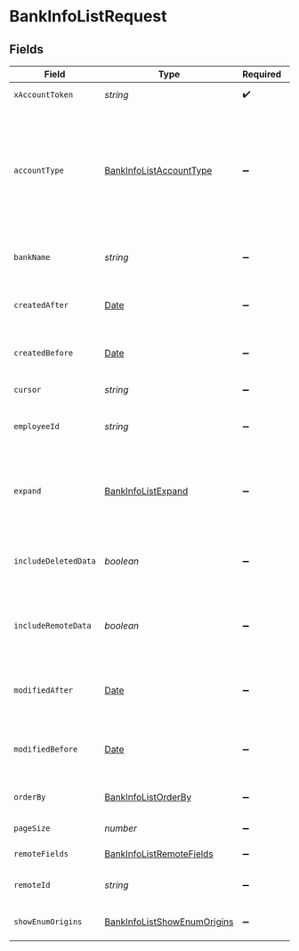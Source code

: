 # BankInfoListRequest


## Fields

| Field                                                                                                                                            | Type                                                                                                                                             | Required                                                                                                                                         | Description                                                                                                                                      |
| ------------------------------------------------------------------------------------------------------------------------------------------------ | ------------------------------------------------------------------------------------------------------------------------------------------------ | ------------------------------------------------------------------------------------------------------------------------------------------------ | ------------------------------------------------------------------------------------------------------------------------------------------------ |
| `xAccountToken`                                                                                                                                  | *string*                                                                                                                                         | :heavy_check_mark:                                                                                                                               | Token identifying the end user.                                                                                                                  |
| `accountType`                                                                                                                                    | [BankInfoListAccountType](../../models/operations/bankinfolistaccounttype.md)                                                                    | :heavy_minus_sign:                                                                                                                               | If provided, will only return BankInfo's with this account type. Options: ('SAVINGS', 'CHECKING')<br/><br/>* `SAVINGS` - SAVINGS<br/>* `CHECKING` - CHECKING |
| `bankName`                                                                                                                                       | *string*                                                                                                                                         | :heavy_minus_sign:                                                                                                                               | If provided, will only return BankInfo's with this bank name.                                                                                    |
| `createdAfter`                                                                                                                                   | [Date](https://developer.mozilla.org/en-US/docs/Web/JavaScript/Reference/Global_Objects/Date)                                                    | :heavy_minus_sign:                                                                                                                               | If provided, will only return objects created after this datetime.                                                                               |
| `createdBefore`                                                                                                                                  | [Date](https://developer.mozilla.org/en-US/docs/Web/JavaScript/Reference/Global_Objects/Date)                                                    | :heavy_minus_sign:                                                                                                                               | If provided, will only return objects created before this datetime.                                                                              |
| `cursor`                                                                                                                                         | *string*                                                                                                                                         | :heavy_minus_sign:                                                                                                                               | The pagination cursor value.                                                                                                                     |
| `employeeId`                                                                                                                                     | *string*                                                                                                                                         | :heavy_minus_sign:                                                                                                                               | If provided, will only return bank accounts for this employee.                                                                                   |
| `expand`                                                                                                                                         | [BankInfoListExpand](../../models/operations/bankinfolistexpand.md)                                                                              | :heavy_minus_sign:                                                                                                                               | Which relations should be returned in expanded form. Multiple relation names should be comma separated without spaces.                           |
| `includeDeletedData`                                                                                                                             | *boolean*                                                                                                                                        | :heavy_minus_sign:                                                                                                                               | Whether to include data that was marked as deleted by third party webhooks.                                                                      |
| `includeRemoteData`                                                                                                                              | *boolean*                                                                                                                                        | :heavy_minus_sign:                                                                                                                               | Whether to include the original data Merge fetched from the third-party to produce these models.                                                 |
| `modifiedAfter`                                                                                                                                  | [Date](https://developer.mozilla.org/en-US/docs/Web/JavaScript/Reference/Global_Objects/Date)                                                    | :heavy_minus_sign:                                                                                                                               | If provided, only objects synced by Merge after this date time will be returned.                                                                 |
| `modifiedBefore`                                                                                                                                 | [Date](https://developer.mozilla.org/en-US/docs/Web/JavaScript/Reference/Global_Objects/Date)                                                    | :heavy_minus_sign:                                                                                                                               | If provided, only objects synced by Merge before this date time will be returned.                                                                |
| `orderBy`                                                                                                                                        | [BankInfoListOrderBy](../../models/operations/bankinfolistorderby.md)                                                                            | :heavy_minus_sign:                                                                                                                               | Overrides the default ordering for this endpoint.                                                                                                |
| `pageSize`                                                                                                                                       | *number*                                                                                                                                         | :heavy_minus_sign:                                                                                                                               | Number of results to return per page.                                                                                                            |
| `remoteFields`                                                                                                                                   | [BankInfoListRemoteFields](../../models/operations/bankinfolistremotefields.md)                                                                  | :heavy_minus_sign:                                                                                                                               | Deprecated. Use show_enum_origins.                                                                                                               |
| `remoteId`                                                                                                                                       | *string*                                                                                                                                         | :heavy_minus_sign:                                                                                                                               | The API provider's ID for the given object.                                                                                                      |
| `showEnumOrigins`                                                                                                                                | [BankInfoListShowEnumOrigins](../../models/operations/bankinfolistshowenumorigins.md)                                                            | :heavy_minus_sign:                                                                                                                               | Which fields should be returned in non-normalized form.                                                                                          |